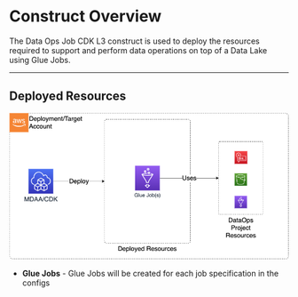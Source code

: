 # Construct Overview

The Data Ops Job CDK L3 construct is used to deploy the resources required to support and perform data operations on top of a Data Lake using Glue Jobs.

***

## Deployed Resources

![dataops-job](docs/dataops-job.png)

* **Glue Jobs** - Glue Jobs will be created for each job specification in the configs
